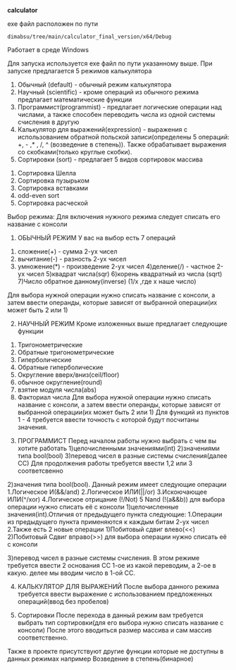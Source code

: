**calculator**

exe файл расположен по пути
``` 
dimabsu/tree/main/calculator_final_version/x64/Debug
```

Работает в среде Windows

Для запуска используется exe файл по пути указанному выше. При запуске предлагается 5 режимов калькулятора 
1. Обычный (default) - обычный режим калькулятора
2. Научный (scientific) - кроме операций из обычного режима предлагает математические функции
3. Программист(programmist) - предлагает логические операции над числами, а также способен переводить числа из одной системы счисления в другую
4. Калькулятор для выражений(expression) - выражения с использованием обратной польской записи(определены 5 операций: +, - ,* , /, ^ (возведение в степень)). Также обрабатывает выражения со скобками(только круглые скобки).
5. Сортировки (sort) - предлагает 5 видов сортировок массива
1) Сортировка Шелла
2) Сортировка пузырьком
3) Сортировка вставками
4) odd-even sort
5) Сортировка расческой



Выбор режима:
Для включения нужного режима следует списать его название с консоли 


1. ОБЫЧНЫЙ РЕЖИМ
У вас на выбор есть 7 операций
1) сложение(+) - сумма 2-ух чисел
2) вычитание(-) - разность 2-ух чисел
3) умножение(*) - произведение 2-ух чисел
4)деление(/) - частное 2-ух чисел
5)квадрат числа(sqr)
6)корень квадратный из числа (sqrt)
7)Число обратное данному(inverse) (1/x ,где x наше число)

Для выбора нужной операции нужно списать название с консоли, а затем ввести операнды, которые зависят от выбранной операции(их может быть 2 или 1)


2. НАУЧНЫЙ РЕЖИМ
Кроме изложенных выше предлагает следующие функции
1) Тригонометрические
2) Обратные тригонометрические
3) Гиперболические
4) Обратные гиперболические
5) Округление вверх/вниз(ceil/floor)
6) обычное округление(round)
7) взятие модуля числа(abs)
8) Факториал числа
Для выбора нужной операции нужно списать название с консоли, а затем ввести операнды, которые зависят от выбранной операции(их может быть 2 или 1)
Для функций из пунктов 1 - 4 требуется ввести точность с которой будут посчитаны значения.

3. ПРОГРАММИСТ
Перед началом работы нужно выбрать с чем вы хотите работать
1)целочисленными значениями(int)
2)значениями типа bool(bool)
3)перевод чисел в разные системы счисления(далее СС)
Для продолжения работы требуется ввести 1,2 или 3 соответсвенно

2)значения типа bool(bool). Данный режим имеет следующие операции
    1.Логическое И(&&/and)
    2.Логическое ИЛИ(||/or)
    3.Искоючающее ИЛИ(^/xor)
    4.Логическое отрицание (!/Not)
    5 Nand (!(a&&b))
    для выбора операции нужно списать её с консоли
1)целочисленные значения(int).Отличия от предыдущего пункта следующие:
    1.Операции из предыдущего пункта применяются к каждым битам 2-ух чисел
    2.Также есть 2 новые операции
        1)Побитовый сдвиг влево(<<)
        2)Побитовый Сдвиг вправо(>>)
    для выбора операции нужно списать её с консоли

3)перевод чисел в разные системы счисления.
В этом режиме требуется ввести 2 основания СС 1-ое из какой переводим, а 2-ое в какую.
делее мы вводим число в 1-ой СС.

4. КАЛЬКУЛЯТОР ДЛЯ ВЫРАЖЕНИЙ
После выбора данного режима требуется ввести выражение с использованием предложенных операций(ввод без пробелов)

5. Сортировки
После перехода в данный режим вам требуется выбрать тип сортировки(для его выбора нужно списать название с консоли)
После этого вводиться размер массива и сам массив соответственно.

Также в проекте присутствуют другие функции которые не доступны в данных режимах например
Возведение в степень(бинарное) 

